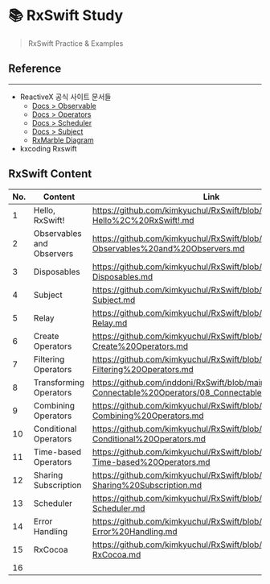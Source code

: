 # 📚 RxSwift Study
> RxSwift Practice & Examples
> 

## Reference

---

- ReactiveX 공식 사이트 문서들
    - [Docs > Observable](http://reactivex.io/documentation/observable.html)
    - [Docs > Operators](http://reactivex.io/documentation/operators.html)
    - [Docs > Scheduler](http://reactivex.io/documentation/scheduler.html)
    - [Docs > Subject](http://reactivex.io/documentation/subject.html)
    - [RxMarble Diagram](https://rxmarbles.com/)
- kxcoding Rxswift

## RxSwift Content

| No. | Content | Link |
| --- | --- | --- |
| 1 | Hello, RxSwift! | https://github.com/kimkyuchul/RxSwift/blob/main/Lecture/01-Hello%2C%20RxSwift!.md |
| 2 | Observables and Observers | https://github.com/kimkyuchul/RxSwift/blob/main/Lecture/02-Observables%20and%20Observers.md |
| 3 | Disposables | https://github.com/kimkyuchul/RxSwift/blob/main/Lecture/03-Disposables.md |
| 4 | Subject | https://github.com/kimkyuchul/RxSwift/blob/main/Lecture/04-Subject.md |
| 5 | Relay | https://github.com/kimkyuchul/RxSwift/blob/main/Lecture/05-Relay.md |
| 6 | Create Operators | https://github.com/kimkyuchul/RxSwift/blob/main/Lecture/06-Create%20Operators.md |
| 7 | Filtering Operators | https://github.com/kimkyuchul/RxSwift/blob/main/Lecture/07-Filtering%20Operators.md |
| 8 | Transforming Operators | https://github.com/inddoni/RxSwift/blob/main/Lecture/08-Connectable%20Operators/08_Connectable-Operators.md |
| 9 | Combining Operators | https://github.com/kimkyuchul/RxSwift/blob/main/Lecture/09-Combining%20Operators.md |
| 10 | Conditional Operators | https://github.com/kimkyuchul/RxSwift/blob/main/Lecture/10-Conditional%20Operators.md |
| 11 | Time-based Operators | https://github.com/kimkyuchul/RxSwift/blob/main/Lecture/11-Time-based%20Operators.md |
| 12 | Sharing Subscription | https://github.com/kimkyuchul/RxSwift/blob/main/Lecture/12-Sharing%20Subscription.md |
| 13 | Scheduler | https://github.com/kimkyuchul/RxSwift/blob/main/Lecture/13-Scheduler.md |
| 14 | Error Handling | https://github.com/kimkyuchul/RxSwift/blob/main/Lecture/14-Error%20Handling.md |
| 15 | RxCocoa | https://github.com/kimkyuchul/RxSwift/blob/main/Lecture/15-RxCocoa.md |
| 16 |  |  |

